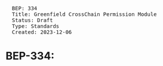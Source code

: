 <pre>
  BEP: 334
  Title: Greenfield CrossChain Permission Module
  Status: Draft
  Type: Standards
  Created: 2023-12-06
</pre>

# BEP-334: 

